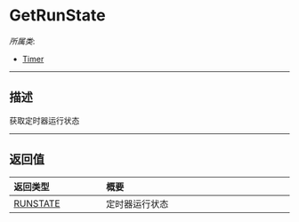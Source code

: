 # GetRunState

*所属类*:
* [Timer](/Api/Classes/Script/Timer.md)
------------------------------------------------------------------------------------------
## 描述

获取定时器运行状态


------------------------------------------------------------------------------------------
## 返回值

|<div style="width:150px">返回类型</div>|<div style="width:520px">概要</div>|
|:---|:---|
|[RUNSTATE](/Api/Enums/TimerRunState.md)|定时器运行状态|
